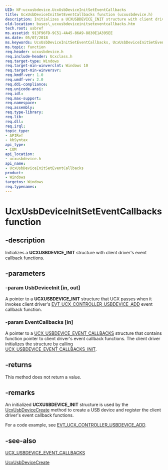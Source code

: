 ```yaml
---
UID: NF:ucxusbdevice.UcxUsbDeviceInitSetEventCallbacks
title: UcxUsbDeviceInitSetEventCallbacks function (ucxusbdevice.h)
description: Initializes a UCXUSBDEVICE_INIT structure with client driver's event callback functions.
old-location: buses\_ucxusbdeviceinitseteventcallbacks.htm
tech.root: usbref
ms.assetid: 913F96FD-9C51-4A45-86A9-8830E1A395EE
ms.date: 05/07/2018
ms.keywords: UcxUsbDeviceInitSetEventCallbacks, UcxUsbDeviceInitSetEventCallbacks method [Buses], buses._ucxusbdeviceinitseteventcallbacks
ms.topic: function
req.header: ucxusbdevice.h
req.include-header: Ucxclass.h
req.target-type: Windows
req.target-min-winverclnt: Windows 10
req.target-min-winversvr: 
req.kmdf-ver: 1.0
req.umdf-ver: 2.0
req.ddi-compliance: 
req.unicode-ansi: 
req.idl: 
req.max-support: 
req.namespace: 
req.assembly: 
req.type-library: 
req.lib: 
req.dll: 
req.irql: 
topic_type:
- APIRef
- kbSyntax
api_type:
- COM
api_location:
- ucxusbdevice.h
api_name:
- UcxUsbDeviceInitSetEventCallbacks
product:
- Windows
targetos: Windows
req.typenames: 
---
```


# UcxUsbDeviceInitSetEventCallbacks function


## -description


Initializes a <b>UCXUSBDEVICE_INIT</b> structure with client driver's event callback functions.


## -parameters




### -param UsbDeviceInit [in, out]

A pointer to a <b>UCXUSBDEVICE_INIT</b> structure that UCX passes when it invokes client driver's <a href="https://docs.microsoft.com/windows-hardware/drivers/ddi/content/ucxcontroller/nc-ucxcontroller-evt_ucx_controller_usbdevice_add">EVT_UCX_CONTROLLER_USBDEVICE_ADD</a> 		event callback function. 


### -param EventCallbacks [in]

A pointer to a <a href="https://docs.microsoft.com/windows-hardware/drivers/ddi/content/ucxusbdevice/ns-ucxusbdevice-_ucx_usbdevice_event_callbacks">UCX_USBDEVICE_EVENT_CALLBACKS</a> structure that contains function pointer to client driver's event callback functions. The client driver initializes the structure  by calling <a href="https://docs.microsoft.com/windows-hardware/drivers/ddi/content/ucxusbdevice/nf-ucxusbdevice-ucx_usbdevice_event_callbacks_init">UCX_USBDEVICE_EVENT_CALLBACKS_INIT</a>.


## -returns



This method does not return a value.




## -remarks



An initialized <b>UCXUSBDEVICE_INIT</b> structure is used by the <a href="https://docs.microsoft.com/windows-hardware/drivers/ddi/content/ucxusbdevice/nf-ucxusbdevice-ucxusbdevicecreate">UcxUsbDeviceCreate</a> method to create a USB device and register the client driver's event callback functions. 

For a code example, see <a href="https://docs.microsoft.com/windows-hardware/drivers/ddi/content/ucxcontroller/nc-ucxcontroller-evt_ucx_controller_usbdevice_add">EVT_UCX_CONTROLLER_USBDEVICE_ADD</a>.




## -see-also




<a href="https://docs.microsoft.com/windows-hardware/drivers/ddi/content/ucxusbdevice/ns-ucxusbdevice-_ucx_usbdevice_event_callbacks">UCX_USBDEVICE_EVENT_CALLBACKS</a>



<a href="https://docs.microsoft.com/windows-hardware/drivers/ddi/content/ucxusbdevice/nf-ucxusbdevice-ucxusbdevicecreate">UcxUsbDeviceCreate</a>
 

 

